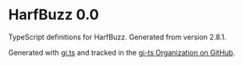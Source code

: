 # HarfBuzz 0.0

TypeScript definitions for HarfBuzz. Generated from version 2.8.1.

Generated with [gi.ts](https://gitlab.gnome.org/ewlsh/gi.ts) and tracked in the [gi-ts Organization on GitHub](https://github.com/gi-ts).
